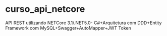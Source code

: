 # curso_api_netcore
API REST utilizando NETCore 3.1/.NET5.0- C#+Arquitetura com DDD+Entity Framework com MySQL+Swagger+AutoMapper+JWT Token
